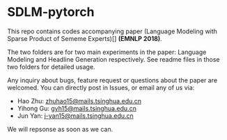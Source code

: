 # SDLM-pytorch

This repo contains codes accompanying paper (Language Modeling with Sparse Product of Sememe Experts)[] **(EMNLP 2018)**. 

The two folders are for two main experiments in the paper: Language Modeling and Headline Generation respectively. 
See readme files in those two folders for detailed usage.

Any inquiry about bugs, feature request or questions about the paper are welcomed. You can directly post in Issues, or email any of us via:

* Hao Zhu: zhuhao15@mails.tsinghua.edu.cn
* Yihong Gu: gyh15@mails.tsinghua.edu.cn
* Jun Yan: j-yan15@mails.tsinghua.edu.cn

We will repsonse as soon as we can.
